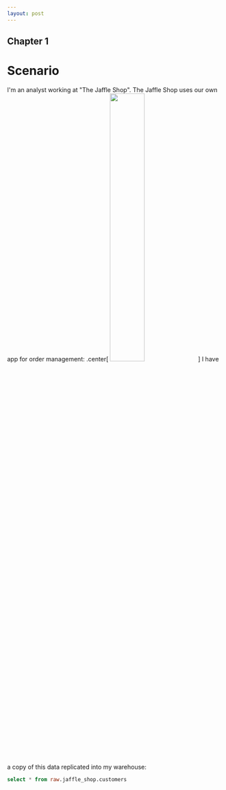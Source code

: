```yaml
---
layout: post
---
```


## Chapter 1

# Scenario

I'm an analyst working at "The Jaffle Shop". The Jaffle Shop uses our own app for order management:
.center[
<img src="/ui/img/lessons/dbt-fundamentals/jaffle-shop-erd.png" style="width: 40%;">
]
I have a copy of this data replicated into my warehouse:
```sql
select * from raw.jaffle_shop.customers

